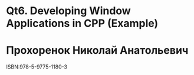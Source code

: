 # Qt6. Developing Window Applications in CPP (Example)
# Прохоренок Николай Анатольевич
ISBN:978-5-9775-1180-3